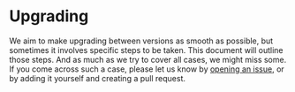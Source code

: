 # Upgrading

We aim to make upgrading between versions as smooth as possible, but sometimes it involves specific steps to be taken.
This document will outline those steps. And as much as we try to cover all cases, we might miss some. If you come
across such a case, please let us know by [opening an issue][issues], or by adding it yourself and creating a pull request.

<!-- EXAMPLE -->
<!--
## v1 to v2

* Remove the `foo` column from the `bar` table.
* Add the `baz` column to the `bar` table.
* Run `php artisan migrate` to update the database.
-->

[issues]: https://github.com/VanOns/[project-slug]/issues

